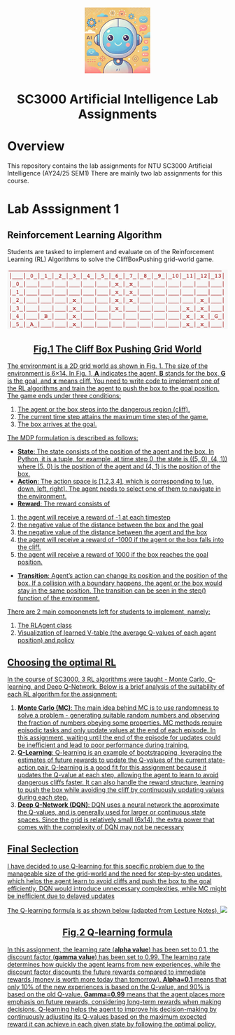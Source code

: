 <br />
<p align="center">
  <a href="/public/AI_Image.jpg">
    <img src="/images/AI_Image.jpg" alt="Logo" height=150 >
  </a>
  <h1 align="center">
    SC3000 Artificial Intelligence Lab Assignments
  </h1>
</p>

# Overview

This repository contains the lab assignments for NTU SC3000 Artificial Intelligence (AY24/25 SEM1)
There are mainly two lab assignments for this course.

# Lab Asssignment 1

## Reinforcement Learning Algorithm

Students are tasked to implement and evaluate on of the Reinforcement Learning (RL) Algorithms to solve the CliffBoxPushing grid-world game.

<img src="/images/Cliff_Box_Pushing_Grid_World.png" width="700">
<h2 align = "center">
<u>Fig.1 The Cliff Box Pushing Grid World<u>
</h2>

The environment is a 2D grid world as shown in Fig. 1. The size of the environment is 6×14. In Fig. 1,
**A** indicates the agent, **B** stands for the box, **G** is the goal, and **x** means cliff. You need to write code
to implement one of the RL algorithms and train the agent to push the box to the goal position. The
game ends under three conditions:

1. The agent or the box steps into the dangerous region (cliff).
2. The current time step attains the maximum time step of the game.
3. The box arrives at the goal.

The MDP formulation is described as follows:

- **State**: The state consists of the position of the agent and the box. In Python, it is a tuple, for
  example, at time step 0, the state is ((5, 0), (4, 1)) where (5, 0) is the position of the agent
  and (4, 1) is the position of the box.
- **Action**: The action space is [1,2,3,4], which is corresponding to [up, down, left, right]. The
  agent needs to select one of them to navigate in the environment.
- **Reward**: The reward consists of

1. the agent will receive a reward of -1 at each timestep
2. the negative value of the distance between the box and the goal
3. the negative value of the distance between the agent and the box
4. the agent will receive a reward of -1000 if the agent or the box falls into the cliff.
5. the agent will receive a reward of 1000 if the box reaches the goal position.

- **Transition**: Agent’s action can change its position and the position of the box. If a collision with a
  boundary happens, the agent or the box would stay in the same position. The transition can be
  seen in the step() function of the environment.

There are 2 main componenets left for students to implement, namely:

1. The RLAgent class
2. Visualization of learned V-table (the average Q-values of each agent position) and policy

## Choosing the optimal RL

In the course of SC3000, 3 RL algorithms were taught - Monte Carlo, Q-learning, and Deep Q-Network. Below is a brief analysis of the suitability of each RL algorithm for the assignment:

1. **Monte Carlo (MC)**:
   The main idea behind MC is to use randomness to solve a problem - generating
   suitable random numbers and observing the fraction of numbers obeying some
   properties. MC methods require episodic tasks and only update values at the end of
   each episode. In this assignment, waiting until the end of the episode for updates
   could be inefficient and lead to poor performance during training.
2. **Q-Learning**:
   Q-learning is an example of bootstrapping, leveraging the estimates of future rewards
   to update the Q-values of the current state-action pair. Q-learning is a good fit for this
   assignment because it updates the Q-value at each step, allowing the agent to learn
   to avoid dangerous cliffs faster. It can also handle the reward structure, learning to
   push the box while avoiding the cliff by continuously updating values during each
   step.
3. **Deep Q-Network (DQN)**:
   DQN uses a neural network the approximate the Q-values, and is generally used for
   larger or continuous state spaces. Since the grid is relatively small (6x14), the extra
   power that comes with the complexity of DQN may not be necessary

## Final Seclection

I have decided to use Q-learning for this specific problem due to the manageable size of the
grid-world and the need for step-by-step updates, which helps the agent learn to avoid cliffs
and push the box to the goal efficiently. DQN would introduce unnecessary complexities,
while MC might be inefficient due to delayed updates

The Q-learning formula is as shown below (adapted from Lecture Notes).
<img src="/images/Q_ learning_formula.png" width="700">

<h2 align = "center">
<u>Fig.2 Q-learning formula<u>
</h2>

In this assignment, the learning rate (**alpha value**) has been set to 0.1, the discount factor
(**gamma value**) has been set to 0.99.
The learning rate determines how quickly the agent learns from new experiences, while the
discount factor discounts the future rewards compared to immediate rewards (money is
worth more today than tomorrow). **Alpha=0.1** means that only 10% of the new experiences
is based on the Q-value, and 90% is based on the old Q-value. **Gamma=0.99** means that
the agent places more emphasis on future rewards, considering long-term rewards when
making decisions.
Q-learning helps the agent to improve his decision-making by continuously adjusting its
Q-values based on the maximum expected reward it can achieve in each given state by
following the optimal policy.
